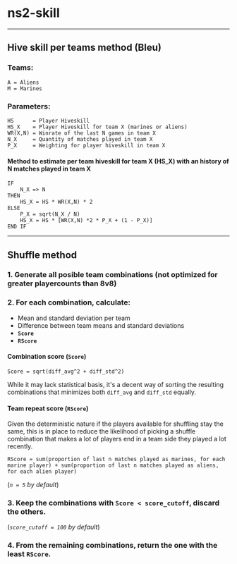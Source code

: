 # ns2-skill
---
## Hive skill per teams method (Bleu)

### Teams:
    A = Aliens
    M = Marines

### Parameters:
    HS      = Player Hiveskill
    HS_X    = Player Hiveskill for team X (marines or aliens)
    WR(X,N) = Winrate of the last N games in team X
    N_X     = Quantity of matches played in team X
    P_X     = Weighting for player hiveskill in team X
    
#### Method to estimate per team hiveskill for team X (HS_X) with an history of N matches played in team X
    IF
        N_X => N
    THEN
        HS_X = HS * WR(X,N) * 2
    ELSE
        P_X = sqrt(N_X / N)
        HS_X = HS * [WR(X,N) *2 * P_X + (1 - P_X)]
    END IF

---

## Shuffle method

### 1. Generate all posible team combinations (not optimized for greater playercounts than 8v8)
### 2. For each combination, calculate:
  - Mean and standard deviation per team
  - Difference between team means and standard deviations
  - **`Score`**
  - **`RScore`**


#### Combination score (`Score`)
`Score = sqrt(diff_avg^2 + diff_std^2)`

While it may lack statistical basis, it's a decent way of sorting the resulting combinations that minimizes both `diff_avg` and `diff_std` equally.

#### Team repeat score (`RScore`)
Given the deterministic nature if the players available for shuffling stay the same, this is in place to reduce the likelihood of picking a shuffle combination that makes a lot of players end in a team side they played a lot recently.

`RScore = sum(proportion of last n matches played as marines, for each marine player) + sum(proportion of last n matches played as aliens, for each alien player)`

(*`n = 5` by default*)

### 3. Keep the combinations with `Score < score_cutoff`, discard the others.
(*`score_cutoff = 100` by default*)

### 4. From the remaining combinations, return the one with the least `RScore`.
